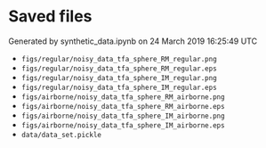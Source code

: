 # Saved files 


Generated by synthetic_data.ipynb on 24 March 2019 16:25:49 UTC

*  `figs/regular/noisy_data_tfa_sphere_RM_regular.png` 
*  `figs/regular/noisy_data_tfa_sphere_RM_regular.eps` 
*  `figs/regular/noisy_data_tfa_sphere_IM_regular.png` 
*  `figs/regular/noisy_data_tfa_sphere_IM_regular.eps` 
*  `figs/airborne/noisy_data_tfa_sphere_RM_airborne.png` 
*  `figs/airborne/noisy_data_tfa_sphere_RM_airborne.eps` 
*  `figs/airborne/noisy_data_tfa_sphere_IM_airborne.png` 
*  `figs/airborne/noisy_data_tfa_sphere_IM_airborne.eps` 
*  `data/data_set.pickle` 
